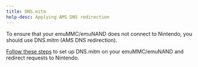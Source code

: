 ```yaml
---
title: DNS.mitm
help-desc: Applying AMS DNS redirection
---
```


To ensure that your emuMMC/emuNAND does not connect to Nintendo, you should use DNS.mitm (AMS DNS redirection).

[Follow these steps](https://nh-server.github.io/switch-guide/extras/blocking_updates/) to set up DNS.mitm on your emuMMC/emuNAND and redirect requests to Nintendo.
